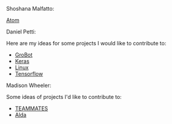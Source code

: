 Shoshana Malfatto:

[Atom](https://github.com/atom/atom)

Daniel Petti:

Here are my ideas for some projects I would like to contribute
to:

- [GroBot](https://rcos.io/projects/djpetti/grobot/profile)
- [Keras](https://github.com/fchollet/keras)
- [Linux](https://github.com/torvalds/linux)
- [Tensorflow](https://github.com/tensorflow/tensorflow)

Madison Wheeler:

Some ideas of projects I'd like to contribute to:

- [TEAMMATES](https://github.com/TEAMMATES/teammates/)
- [Alda](https://github.com/alda-lang/alda)
